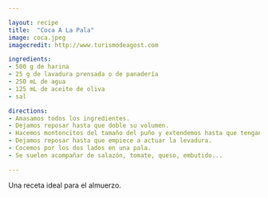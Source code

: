 ```yaml
---

layout: recipe
title:  "Coca A La Pala"
image: coca.jpeg
imagecredit: http://www.turismodeagost.com

ingredients:
- 500 g de harina
- 25 g de lavadura prensada o de panadería
- 250 mL de agua
- 125 mL de aceite de oliva
- sal

directions:
- Amasamos todos los ingredientes.
- Dejamos reposar hasta que doble su volumen.
- Hacemos montoncitos del tamaño del puño y extendemos hasta que tengan el tamaño de un plato.
- Dejamos reposar hasta que empiece a actuar la levadura. 
- Cocemos por los dos lados en una pala.
- Se suelen acompañar de salazón, tomate, queso, embutido...

---
```


Una receta ideal para el almuerzo. 